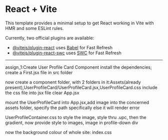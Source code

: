 # React + Vite

This template provides a minimal setup to get React working in Vite with HMR and some ESLint rules.

Currently, two official plugins are available:

- [@vitejs/plugin-react](https://github.com/vitejs/vite-plugin-react/blob/main/packages/plugin-react/README.md) uses [Babel](https://babeljs.io/) for Fast Refresh
- [@vitejs/plugin-react-swc](https://github.com/vitejs/vite-plugin-react-swc) uses [SWC](https://swc.rs/) for Fast Refresh

-------------------------------------------------------------------------------------------------------------------------------------
assign_1:Create User Profile Card Component
install the dependencies;
create a First.jsx file in src folder

now create a component folder, with 2 folders in it:Assets(already present),UserProfileCard/UserProfileCard.jsx,UserProfileCard.css
include the css file into jsx file
clear App.jsx

mount the UserProfileCard into App.jsx,add image into the concerned assets folder, specify the path specifically else it will render error

UserProfileContainer.css to style the image, style thru .upc, then the gradient, now provide style to images, image in profile-down div

now the background colour of whole site: index.css
